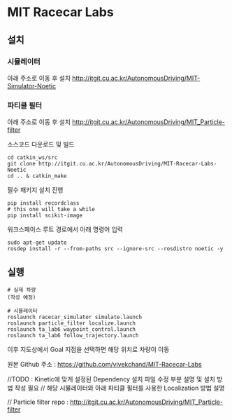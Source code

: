 # MIT Racecar Labs

## 설치

### 시뮬레이터

아래 주소로 이동 후 설치
http://itgit.cu.ac.kr/AutonomousDriving/MIT-Simulator-Noetic

### 파티클 필터

아래 주소로 이동 후 설치
http://itgit.cu.ac.kr/AutonomousDriving/MIT_Particle-filter

소스코드 다운로드 및 빌드
```
cd catkin_ws/src
git clone http://itgit.cu.ac.kr/AutonomousDriving/MIT-Racecar-Labs-Noetic
cd .. & catkin_make
```


필수 패키지 설치 진행

```
pip install recordclass
# this one will take a while
pip install scikit-image
```

워크스페이스 루트 경로에서 아래 명령어 입력

```
sudo apt-get update
rosdep install -r --from-paths src --ignore-src --rosdistro noetic -y
```

## 실행

```
# 실제 차량
(작성 예정)

# 시뮬레이터
roslaunch racecar_simulator simulate.launch
roslaunch particle_filter localize.launch
roslaunch ta_lab6 waypoint_control.launch
roslaunch ta_lab6 follow_trajectory.launch
```

이후 지도상에서 Goal 지점을 선택하면 해당 위치로 차량이 이동

원본 Github 주소 : https://github.com/vivekchand/MIT-Racecar-Labs

//TODO : Kinetic에 맞게 설정된 Dependency 설치 파일 수정 부분 설명 및 설치 방법 작성 필요
// 해당 시뮬레이터와 아래 파티클 필터를 사용한 Localization 방법 설명

// Particle filter repo : http://itgit.cu.ac.kr/AutonomousDriving/MIT_Particle-filter
